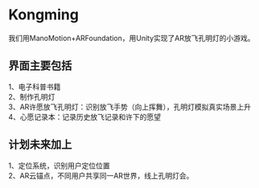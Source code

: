 # Kongming
我们用ManoMotion+ARFoundation，用Unity实现了AR放飞孔明灯的小游戏。
## 界面主要包括
1、电子科普书籍  
2、制作孔明灯  
3、AR许愿放飞孔明灯：识别放飞手势（向上挥舞），孔明灯模拟真实场景上升  
4、心愿记录本：记录历史放飞记录和许下的愿望  
## 计划未来加上
1、定位系统，识别用户定位位置  
2、AR云锚点，不同用户共享同一AR世界，线上孔明灯会。  
